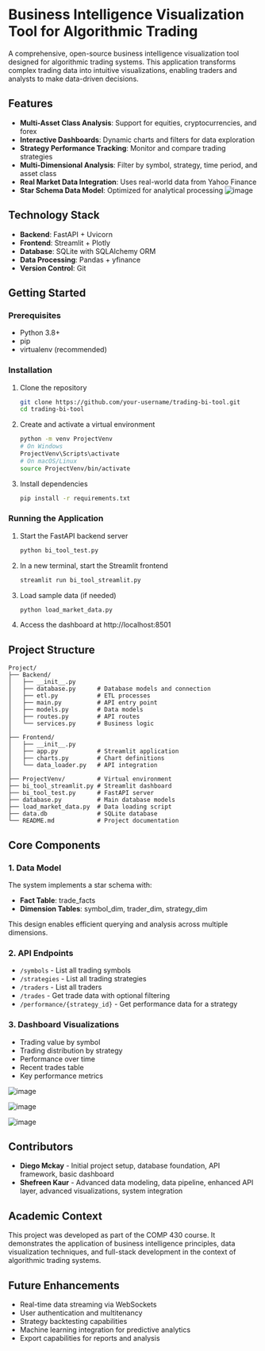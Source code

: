﻿# Business Intelligence Visualization Tool for Algorithmic Trading

A comprehensive, open-source business intelligence visualization tool designed for algorithmic trading systems. This application transforms complex trading data into intuitive visualizations, enabling traders and analysts to make data-driven decisions.

## Features

- **Multi-Asset Class Analysis**: Support for equities, cryptocurrencies, and forex
- **Interactive Dashboards**: Dynamic charts and filters for data exploration
- **Strategy Performance Tracking**: Monitor and compare trading strategies
- **Multi-Dimensional Analysis**: Filter by symbol, strategy, time period, and asset class
- **Real Market Data Integration**: Uses real-world data from Yahoo Finance
- **Star Schema Data Model**: Optimized for analytical processing
![image](https://github.com/user-attachments/assets/d8e71c13-7d8f-4fd1-be8a-ec6dc4bd1f22)


##  Technology Stack

- **Backend**: FastAPI + Uvicorn
- **Frontend**: Streamlit + Plotly
- **Database**: SQLite with SQLAlchemy ORM
- **Data Processing**: Pandas + yfinance
- **Version Control**: Git

## Getting Started

### Prerequisites

- Python 3.8+
- pip
- virtualenv (recommended)

### Installation

1. Clone the repository
   ```bash
   git clone https://github.com/your-username/trading-bi-tool.git
   cd trading-bi-tool
   ```

2. Create and activate a virtual environment
   ```bash
   python -m venv ProjectVenv
   # On Windows
   ProjectVenv\Scripts\activate
   # On macOS/Linux
   source ProjectVenv/bin/activate
   ```

3. Install dependencies
   ```bash
   pip install -r requirements.txt
   ```

### Running the Application

1. Start the FastAPI backend server
   ```bash
   python bi_tool_test.py
   ```

2. In a new terminal, start the Streamlit frontend
   ```bash
   streamlit run bi_tool_streamlit.py
   ```

3. Load sample data (if needed)
   ```bash
   python load_market_data.py
   ```

4. Access the dashboard at http://localhost:8501

## Project Structure

```
Project/
├── Backend/
│   ├── __init__.py
│   ├── database.py      # Database models and connection
│   ├── etl.py           # ETL processes
│   ├── main.py          # API entry point
│   ├── models.py        # Data models
│   ├── routes.py        # API routes
│   └── services.py      # Business logic
│
├── Frontend/
│   ├── __init__.py
│   ├── app.py           # Streamlit application
│   ├── charts.py        # Chart definitions
│   └── data_loader.py   # API integration
│
├── ProjectVenv/         # Virtual environment
├── bi_tool_streamlit.py # Streamlit dashboard
├── bi_tool_test.py      # FastAPI server
├── database.py          # Main database models
├── load_market_data.py  # Data loading script
├── data.db              # SQLite database
└── README.md            # Project documentation
```

## Core Components

### 1. Data Model

The system implements a star schema with:
- **Fact Table**: trade_facts
- **Dimension Tables**: symbol_dim, trader_dim, strategy_dim

This design enables efficient querying and analysis across multiple dimensions.

### 2. API Endpoints

- `/symbols` - List all trading symbols
- `/strategies` - List all trading strategies
- `/traders` - List all traders
- `/trades` - Get trade data with optional filtering
- `/performance/{strategy_id}` - Get performance data for a strategy

### 3. Dashboard Visualizations

- Trading value by symbol
- Trading distribution by strategy
- Performance over time
- Recent trades table
- Key performance metrics

![image](https://github.com/user-attachments/assets/de645566-c837-407b-836f-e766c6e3749d)

![image](https://github.com/user-attachments/assets/c352de1d-7a62-4396-abb1-5b854dcfb707)

![image](https://github.com/user-attachments/assets/62144b42-8b59-4e71-ba40-8ba2327314e2)




## Contributors

- **Diego Mckay** - Initial project setup, database foundation, API framework, basic dashboard
- **Shefreen Kaur** - Advanced data modeling, data pipeline, enhanced API layer, advanced visualizations, system integration

## Academic Context

This project was developed as part of the COMP 430 course. It demonstrates the application of business intelligence principles, data visualization techniques, and full-stack development in the context of algorithmic trading systems.

## Future Enhancements

- Real-time data streaming via WebSockets
- User authentication and multitenancy
- Strategy backtesting capabilities
- Machine learning integration for predictive analytics
- Export capabilities for reports and analysis
